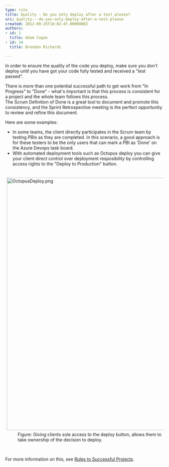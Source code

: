 ```yaml
---
type: rule
title: Quality - Do you only deploy after a test please?
uri: quality---do-you-only-deploy-after-a-test-please
created: 2012-09-25T18:02:47.0000000Z
authors:
- id: 1
  title: Adam Cogan
- id: 34
  title: Brendan Richards

---
```




<span class='intro'> <p>In order to ensure the quality​ of the code you deploy, make sure you don't deploy
                    until you have got your code fully tested and received a &quot;test passed&quot;.
                <br></p><p>There is more than one potential&#160;successful path to get work from &quot;In Progress&quot; to &quot;Done&quot; - what's important is that this process is consistent for a project and the whole team follows this process.<br>The Scrum&#160;Definition of Done is a great tool to document and promote this consistency, and&#160;the Sprint Retrospective meeting is the&#160;perfect opportunity to review and refine this document.</p><p>Here are some examples&#58;</p><ul><li><span style="background-color&#58;initial;">In some teams,</span><span style="background-color&#58;initial;"> the client directly participates in the Scrum team by testing PBIs as they are completed. In this scenario, a good appro</span><span style="background-color&#58;initial;">ach </span><span style="background-color&#58;initial;">is for these testers to be the only u</span><span style="background-color&#58;initial;">s</span><span style="background-color&#58;initial;">ers</span><span style="background-color&#58;initial;"> </span><span style="background-color&#58;initial;">that can mark a PBI as 'Done</span><span style="background-color&#58;initial;">' on the</span><span style="background-color&#58;initial;">&#160;Azure Devops task board.</span></li><li>With automated deployment tools such as Octopus deploy you can give your&#160;client direct control over deployment resposibility by controlling access rights to the &quot;Deploy to Production&quot; button.&#160;<br></li></ul><div><br></div><div><img src="/SiteAssets/quality-do-you-only-deploy-after-a-test-please/OctopusDeploy.png" alt="OctopusDeploy.png" style="margin&#58;5px;width&#58;808px;" /><br></div><dd class="ssw15-rteElement-FigureGood">Figure&#58; Giving clients sole access to the deploy button, allows them to take ownership of the decision to deploy.&#160;<br></dd><p><br></p> </span>

<p>
                    For more information on this, see <a href="/_layouts/15/FIXUPREDIRECT.ASPX?WebId=3dfc0e07-e23a-4cbb-aac2-e778b71166a2&amp;TermSetId=07da3ddf-0924-4cd2-a6d4-a4809ae20160&amp;TermId=b9ec5dbc-7379-47ea-9cc2-59bd3769cd18">
                        Rules to Successful Projects</a>.
                ​<br><br></p>


